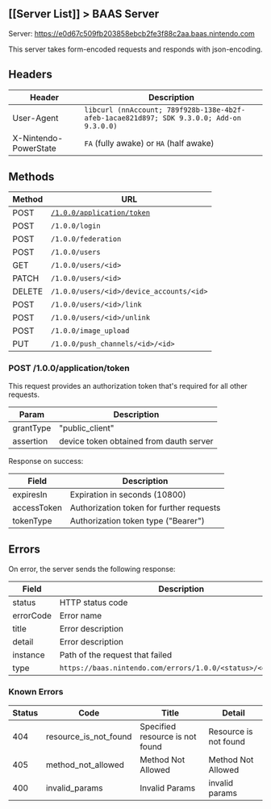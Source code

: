 [[Server List]] > BAAS Server
---

Server: https://e0d67c509fb203858ebcb2fe3f88c2aa.baas.nintendo.com

This server takes form-encoded requests and responds with json-encoding.

## Headers
| Header | Description |
| --- | --- |
| User-Agent | `libcurl (nnAccount; 789f928b-138e-4b2f-afeb-1acae821d897; SDK 9.3.0.0; Add-on 9.3.0.0)`
| X-Nintendo-PowerState | `FA` (fully awake) or `HA` (half awake) |

## Methods
| Method | URL |
| --- | --- |
| POST | <code><a href="#post-100applicationtoken">/1.0.0/application/token</a></code> |
| POST | `/1.0.0/login` |
| POST | `/1.0.0/federation` |
| POST | `/1.0.0/users` |
| GET | `/1.0.0/users/<id>` |
| PATCH | `/1.0.0/users/<id>` |
| DELETE | `/1.0.0/users/<id>/device_accounts/<id>` |
| POST | `/1.0.0/users/<id>/link` |
| POST | `/1.0.0/users/<id>/unlink` |
| POST | `/1.0.0/image_upload` |
| PUT | `/1.0.0/push_channels/<id>/<id>` |

### POST /1.0.0/application/token
This request provides an authorization token that's required for all other requests.

| Param | Description |
| --- | --- |
| grantType | "public_client" |
| assertion | device token obtained from dauth server |

Response on success:

| Field | Description |
| --- | --- |
| expiresIn | Expiration in seconds (10800) |
| accessToken | Authorization token for further requests |
| tokenType | Authorization token type ("Bearer") |

## Errors
On error, the server sends the following response:

| Field | Description |
| --- | --- |
| status | HTTP status code |
| errorCode | Error name |
| title | Error description |
| detail | Error description |
| instance | Path of the request that failed |
| type | `https://baas.nintendo.com/errors/1.0.0/<status>/<errorCode>` |

### Known Errors
| Status | Code | Title | Detail |
| --- | --- | --- | --- |
| 404 | resource_is_not_found | Specified resource is not found | Resource is not found |
| 405 | method_not_allowed | Method Not Allowed | Method Not Allowed |
| 400 | invalid_params | Invalid Params | invalid params |